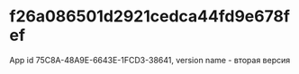 # f26a086501d2921cedca44fd9e678fef
App id 75C8A-48A9E-6643E-1FCD3-38641, version name - вторая версия
